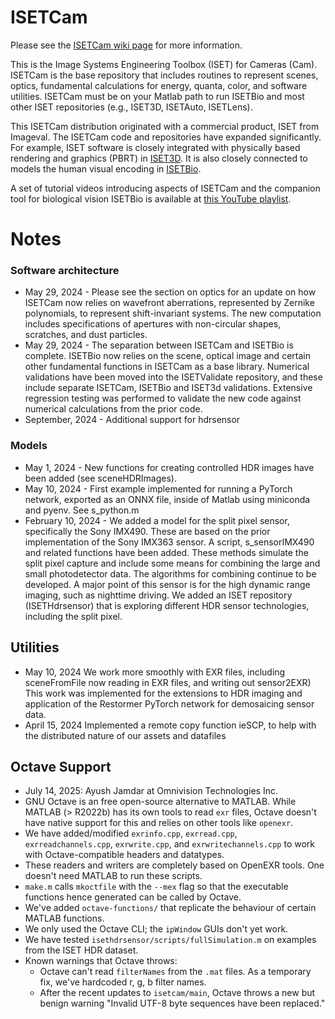 # ISETCam

Please see the [ISETCam wiki page](https://github.com/iset/isetcam/wiki) for more information.

This is the Image Systems Engineering Toolbox (ISET) for Cameras (Cam).  ISETCam is the base repository that includes routines to represent scenes, optics, fundamental calculations for energy, quanta, color, and software utilities. ISETCam must be on your Matlab path to run ISETBio and most other ISET repositories (e.g., ISET3D, ISETAuto, ISETLens).

This ISETCam distribution originated with a commercial product, ISET from Imageval. The ISETCam code and repositories have expanded significantly. For example, ISET software is closely integrated with physically based rendering and graphics (PBRT) in [ISET3D](https://github.com/ISET/iset3d/wiki). It is also closely connected to models the human visual encoding in [ISETBio](https://github.com/ISETBIO/ISETBio/wiki).

A set of tutorial videos introducing aspects of ISETCam and the companion tool for biological vision ISETBio is available at [this YouTube playlist](https://www.youtube.com/playlist?list=PLr6PuubdQrtQ-rz5RIe13k3YFrmwBh7gr).

# Notes

### Software architecture

* May 29, 2024 - Please see the section on optics for an update on how ISETCam now relies on wavefront aberrations, represented by Zernike polynomials, to represent shift-invariant systems.  The new computation includes specifications of apertures with non-circular shapes, scratches, and dust particles.
* May 29, 2024 - The separation between ISETCam and ISETBio is complete. ISETBio now relies on the scene, optical image and certain other fundamental functions in ISETCam as a base library. Numerical validations have been moved into the ISETValidate repository, and these include separate ISETCam, ISETBio and ISET3d validations.  Extensive regression testing was performed to validate the new code against numerical calculations from the prior code.
* September, 2024 - Additional support for hdrsensor

### Models

* May 1, 2024 - New functions for creating controlled HDR images have been added (see sceneHDRImages).
* May 10, 2024 - First example implemented for running a PyTorch network, exported as an ONNX file, inside of Matlab using miniconda and pyenv.  See s_python.m
* February 10, 2024 - We added a model for the split pixel sensor, specifically the Sony IMX490. These are based on the prior implementation of the Sony IMX363 sensor. A script, s_sensorIMX490 and related functions have been added. These methods simulate the split pixel capture and include some means for combining the large and small photodetector data.  The algorithms for combining continue to be developed.  A major point of this sensor is for the high dynamic range imaging, such as nighttime driving.  We added an ISET repository (ISETHdrsensor) that is exploring different HDR sensor technologies, including the split pixel.

## Utilities

* May 10, 2024 We work more smoothly with EXR files, including sceneFromFile now reading in EXR files, and writing out sensor2EXR) This work was implemented for the extensions to HDR imaging and application of the Restormer PyTorch network for demosaicing sensor data.
* April 15, 2024 Implemented a remote copy function ieSCP, to help with the distributed nature of our assets and datafiles

## Octave Support
- July 14, 2025: Ayush Jamdar at Omnivision Technologies Inc. 
- GNU Octave is an free open-source alternative to MATLAB. While MATLAB (> R2022b) has its own tools to read `exr` files, Octave doesn't have native support for this and relies on other tools like `openexr`. 
- We have added/modified `exrinfo.cpp`, `exrread.cpp`, `exrreadchannels.cpp`, `exrwrite.cpp`, and `exrwritechannels.cpp` to work with Octave-compatible headers and datatypes.
- These readers and writers are completely based on OpenEXR tools. One doesn't need MATLAB to run these scripts. 
- `make.m` calls `mkoctfile` with the `--mex` flag so that the executable functions hence generated can be called by Octave. 
- We've added `octave-functions/` that replicate the behaviour of certain MATLAB functions. 
- We only used the Octave CLI; the `ipWindow` GUIs don't yet work. 
- We have tested `isethdrsensor/scripts/fullSimulation.m` on examples from the ISET HDR dataset. 
- Known warnings that Octave throws: 
    - Octave can't read `filterNames` from the `.mat` files. As a temporary fix, we've hardcoded r, g, b filter names.
    - After the recent updates to `isetcam/main`, Octave throws a new but benign warning "Invalid UTF-8 byte sequences have been replaced."   